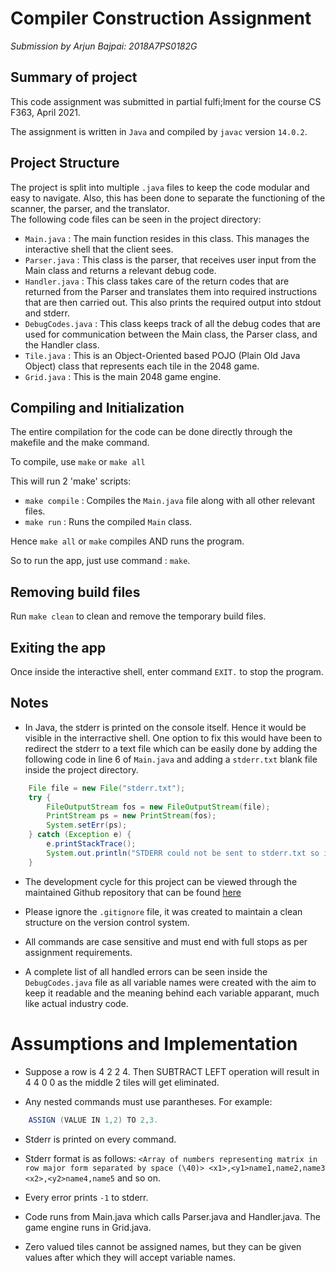 # Compiler Construction Assignment
<i>Submission by Arjun Bajpai: 2018A7PS0182G</i>

## Summary of project

This code assignment was submitted in partial fulfi;lment for the course CS F363, April 2021.</br>

The assignment is written in ```Java``` and compiled by ```javac``` version ```14.0.2```. 

## Project Structure

The project is split into multiple ```.java``` files to keep the code modular and easy to navigate. Also, this has been done to separate the functioning of the scanner, the parser, and the translator. </br>
The following code files can be seen in the project directory:

- <code>Main.java</code> : The main function resides in this class. This manages the interactive shell that the client sees.
- <code>Parser.java</code> : This class is the parser, that receives user input from the Main class and returns a relevant debug code.
- <code>Handler.java</code> : This class takes care of the return codes that are returned from the Parser and translates them into required instructions that are then carried out. This also prints the required output into stdout and stderr.
- <code>DebugCodes.java</code> : This class keeps track of all the debug codes that are used for communication between the Main class, the Parser class, and the Handler class. 
- <code>Tile.java</code> : This is an Object-Oriented based POJO (Plain Old Java Object) class that represents each tile in the 2048 game.
- <code>Grid.java</code> : This is the main 2048 game engine.

## Compiling and Initialization

The entire compilation for the code can be done directly through the makefile and the make command.

To compile, use <code>make</code> or <code>make all</code>

This will run 2 'make' scripts: 
- <code>make compile</code> : Compiles the <code>Main.java</code> file along with all other relevant files.
- <code>make run</code> : Runs the compiled <code>Main</code> class.

Hence ```make all``` or ```make``` compiles AND runs the program. </br>

So to run the app, just use command : ```make```.

## Removing build files

Run <code>make clean</code> to clean and remove the temporary build files.

## Exiting the app

Once inside the interactive shell, enter command ```EXIT.``` to stop the program.

## Notes

- In Java, the stderr is printed on the console itself. Hence it would be visible in the interractive shell. One option to fix this would have been to redirect the stderr to a text file which can be easily done by adding the following code in line 6 of ```Main.java``` and adding a ```stderr.txt``` blank file inside the project directory. 

```java
    File file = new File("stderr.txt");
    try {
        FileOutputStream fos = new FileOutputStream(file);
        PrintStream ps = new PrintStream(fos);
        System.setErr(ps);
    } catch (Exception e) {
        e.printStackTrace();
        System.out.println("STDERR could not be sent to stderr.txt so it will appear on console.");
    }
```

- The development cycle for this project can be viewed through the maintained Github repository that can be found [here](https://github.com/antailbaxt3r/2048-Parser-Translator-CC-Assignment-2021)

- Please ignore the ```.gitignore``` file, it was created to maintain a clean structure on the version control system.

- All commands are case sensitive and must end with full stops as per assignment requirements.

- A complete list of all handled errors can be seen inside the ```DebugCodes.java``` file as all variable names were created with the aim to keep it readable and the meaning behind each variable apparant, much like actual industry code.

# Assumptions and Implementation

- Suppose a row is 4 2 2 4. Then SUBTRACT LEFT operation will result in 4 4 0 0 as the middle 2 tiles will get eliminated.

- Any nested commands must use parantheses. For example:
```java
    ASSIGN (VALUE IN 1,2) TO 2,3.
```

- Stderr is printed on every command.

- Stderr format is as follows: ```<Array of numbers representing matrix in row major form separated by space (\40)> <x1>,<y1>name1,name2,name3 <x2>,<y2>name4,name5``` and so on.

- Every error prints ```-1``` to stderr.

- Code runs from Main.java which calls Parser.java and Handler.java. The game engine runs in Grid.java. 

- Zero valued tiles cannot be assigned names, but they can be given values after which they will accept variable names. 